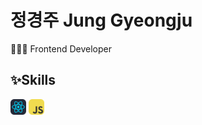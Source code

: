 # 정경주 Jung Gyeongju
👩🏻‍💻 Frontend Developer

## ✨Skills
<img src="./src/image/skills/React.svg" alt="" width="25" height="25"> <img src="./src/image/skills/JavaScript.svg" width="25" height="25">


